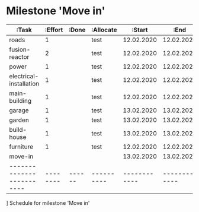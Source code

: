 # Milestone 'Move in'

  |:Task                    |:Effort |:Done |:Allocate |:Start      |:End        |:Comment  |
  |-------------------------|--------|------|----------|------------|------------|----------|
  | roads                   | 1      |      | test     | 12.02.2020 | 12.02.2020 |          |
  | fusion-reactor          | 2      |      | test     | 12.02.2020 | 12.02.2020 |          |
  | power                   | 1      |      | test     | 12.02.2020 | 12.02.2020 |          |
  | electrical-installation | 1      |      | test     | 12.02.2020 | 12.02.2020 |          |
  | main-building           | 1      |      | test     | 12.02.2020 | 12.02.2020 |          |
  | garage                  | 1      |      | test     | 13.02.2020 | 13.02.2020 |          |
  | garden                  | 1      |      | test     | 13.02.2020 | 13.02.2020 |          |
  | build-house             | 1      |      | test     | 13.02.2020 | 13.02.2020 |          |
  | furniture               | 1      |      | test     | 12.02.2020 | 12.02.2020 |          |
  | move-in                 |        |      |          | 13.02.2020 | 13.02.2020 |          |
  |-------------------------|--------|------|----------|------------|------------|----------|
  ] Schedule for milestone 'Move in'

